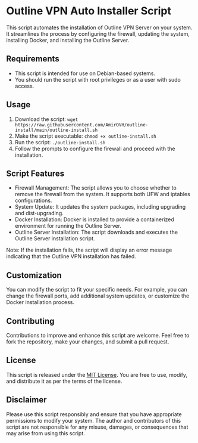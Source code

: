 Outline VPN Auto Installer Script
===============================

This script automates the installation of Outline VPN Server on your system. It streamlines the process by configuring the firewall, updating the system, installing Docker, and installing the Outline Server.

Requirements
------------

- This script is intended for use on Debian-based systems.
- You should run the script with root privileges or as a user with sudo access.

Usage
-----

1. Download the script: `wget https://raw.githubusercontent.com/AmirOVH/outline-install/main/outline-install.sh`
2. Make the script executable: `chmod +x outline-install.sh`
3. Run the script: `./outline-install.sh`
4. Follow the prompts to configure the firewall and proceed with the installation.

Script Features
---------------

- Firewall Management: The script allows you to choose whether to remove the firewall from the system. It supports both UFW and iptables configurations.
- System Update: It updates the system packages, including upgrading and dist-upgrading.
- Docker Installation: Docker is installed to provide a containerized environment for running the Outline Server.
- Outline Server Installation: The script downloads and executes the Outline Server installation script.

Note: If the installation fails, the script will display an error message indicating that the Outline VPN installation has failed.

Customization
-------------

You can modify the script to fit your specific needs. For example, you can change the firewall ports, add additional system updates, or customize the Docker installation process.

Contributing
------------

Contributions to improve and enhance this script are welcome. Feel free to fork the repository, make your changes, and submit a pull request.

License
-------

This script is released under the [MIT License](https://opensource.org/licenses/MIT). You are free to use, modify, and distribute it as per the terms of the license.

Disclaimer
----------

Please use this script responsibly and ensure that you have appropriate permissions to modify your system. The author and contributors of this script are not responsible for any misuse, damages, or consequences that may arise from using this script.
